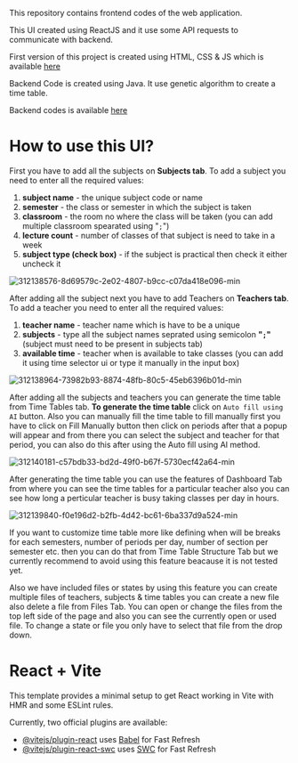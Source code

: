 
This repository contains frontend codes of the web application.

This UI created using ReactJS and it use some API requests to communicate with backend.

First version of this project is created using HTML, CSS & JS which is available [here](https://github.com/Super7000/Time_Table_Designer)

Backend Code is created using Java. It use genetic algorithm to create a time table.

Backend codes is available [here](https://github.com/srideep-banerjee/TimeTableScheduler-Backend)

# How to use this UI?

First you have to add all the subjects on **Subjects tab**.
To add a subject you need to enter all the required values:
1. **subject name** - the unique subject code or name
2. **semester** - the class or semester in which the subject is taken
3. **classroom** - the room no where the class will be taken (you can add multiple classroom spearated using "`;`")
4. **lecture count** - number of classes of that subject is need to take in a week
5. **subject type (check box)** - if the subject is practical then check it either uncheck it

![312138576-8d69579c-2e02-4807-b9cc-c07da418e096-min](https://github.com/Super7000/Time-Table-Creator-ReactJS/assets/86580414/2b2a246a-bdab-4bc6-af93-352a854e4246)

After adding all the subject next you have to add Teachers on **Teachers tab**.
To add a teacher you need to enter all the required values:
1. **teacher name** - teacher name which is have to be a unique
2. **subjects** - type all the subject names seprated using semicolon **"`;`"** (subject must need to be present in subjects tab)
3. **available time** - teacher when is available to take classes (you can add it using time selector ui or type it manually in the input box)

![312138964-73982b93-8874-48fb-80c5-45eb6396b01d-min](https://github.com/Super7000/Time-Table-Creator-ReactJS/assets/86580414/47108007-647e-40ae-8443-4c6e6fe30271)

After adding all the subjects and teachers you can generate the time table from Time Tables tab.
**To generate the time table** click on `Auto fill using AI` button. Also you can manually fill the time table to fill manually first you have to click on Fill Manually button then click on periods after that a popup will appear and from there you can select the subject and teacher for that period, you can also do this after using the Auto fill using AI method.

![312140181-c57bdb33-bd2d-49f0-b67f-5730ecf42a64-min](https://github.com/Super7000/Time-Table-Creator-ReactJS/assets/86580414/ff595167-449d-475a-9dcf-f005e68008d9)

After generating the time table you can use the features of Dashboard Tab from where you can see the time tables for a particular teacher also you can see how long a perticular teacher is busy taking classes per day in hours.

![312139840-f0e196d2-b2fb-4d42-bc61-6ba337d9a524-min](https://github.com/Super7000/Time-Table-Creator-ReactJS/assets/86580414/edebdf5c-eb1e-48d0-ab93-bf8fdd6ce93f)

If you want to customize time table more like defining when will be breaks for each semesters, number of periods per day, number of section per semester etc. then you can do that from Time Table Structure Tab but we currently recommend to avoid using this feature beacause it is not tested yet.

Also we have included files or states by using this feature you can create multiple files of teachers, subjects & time tables you can create a new file also delete a file from Files Tab. You can open or change the files from the top left side of the page and also you can see the currently open or used file. To change a state or file you only have to select that file from the drop down.

# React + Vite

This template provides a minimal setup to get React working in Vite with HMR and some ESLint rules.

Currently, two official plugins are available:

- [@vitejs/plugin-react](https://github.com/vitejs/vite-plugin-react/blob/main/packages/plugin-react/README.md) uses [Babel](https://babeljs.io/) for Fast Refresh
- [@vitejs/plugin-react-swc](https://github.com/vitejs/vite-plugin-react-swc) uses [SWC](https://swc.rs/) for Fast Refresh
